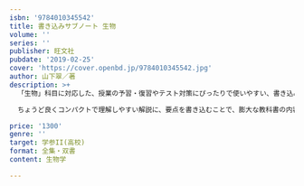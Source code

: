 ```yaml
---
isbn: '9784010345542'
title: 書き込みサブノート 生物
volume: ''
series: ''
publisher: 旺文社
pubdate: '2019-02-25'
cover: 'https://cover.openbd.jp/9784010345542.jpg'
author: 山下翠／著
description: >+
  「生物」科目に対応した、授業の予習・復習やテスト対策にぴったりで使いやすい、書き込み式まとめノートです。

  ちょうど良くコンパクトで理解しやすい解説に、要点を書き込むことで、膨大な教科書の内容をすっきり整理できます。イプット→アウトプットの繰り返しで、確実に記憶を定着できます。

price: '1300'
genre: ''
target: 学参II(高校)
format: 全集・双書
content: 生物学

---
```

